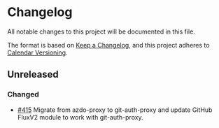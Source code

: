 # Changelog
All notable changes to this project will be documented in this file.

The format is based on [Keep a Changelog](https://keepachangelog.com/en/1.0.0/), and this project adheres to [Calendar Versioning](https://calver.org/).

## Unreleased

### Changed

- [#415](github.com/XenitAB/terraform-modules/pull/415) Migrate from azdo-proxy to git-auth-proxy and update GitHub FluxV2 module to work with git-auth-proxy.

